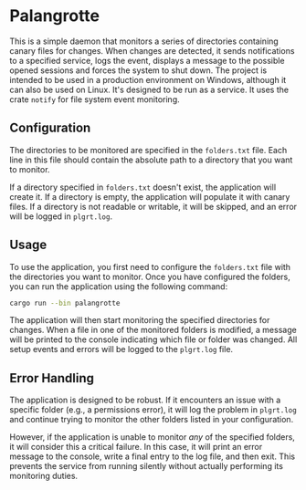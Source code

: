 # Palangrotte

This is a simple daemon that monitors a series of directories containing canary files for changes. When changes are detected, it sends notifications to a specified service, logs the event, displays a message to the possible opened sessions and forces the system to shut down.
The project is intended to be used in a production environment on Windows, although it can also be used on Linux. It's designed to be run as a service.
It uses the crate `notify` for file system event monitoring.

## Configuration

The directories to be monitored are specified in the `folders.txt` file. Each line in this file should contain the absolute path to a directory that you want to monitor.

If a directory specified in `folders.txt` doesn't exist, the application will create it.
If a directory is empty, the application will populate it with canary files.
If a directory is not readable or writable, it will be skipped, and an error will be logged in `plgrt.log`.

## Usage

To use the application, you first need to configure the `folders.txt` file with the directories you want to monitor. Once you have configured the folders, you can run the application using the following command:

```bash
cargo run --bin palangrotte
```

The application will then start monitoring the specified directories for changes. When a file in one of the monitored folders is modified, a message will be printed to the console indicating which file or folder was changed. All setup events and errors will be logged to the `plgrt.log` file.

## Error Handling

The application is designed to be robust. If it encounters an issue with a specific folder (e.g., a permissions error), it will log the problem in `plgrt.log` and continue trying to monitor the other folders listed in your configuration.

However, if the application is unable to monitor *any* of the specified folders, it will consider this a critical failure. In this case, it will print an error message to the console, write a final entry to the log file, and then exit. This prevents the service from running silently without actually performing its monitoring duties.